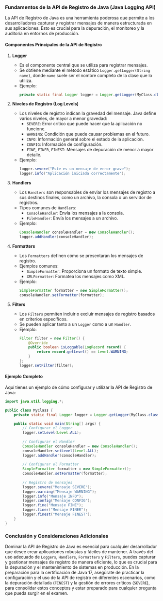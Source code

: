### Fundamentos de la API de Registro de Java (Java Logging API)

La API de Registro de Java es una herramienta poderosa que permite a los desarrolladores capturar y registrar mensajes de manera estructurada en sus aplicaciones. Esto es crucial para la depuración, el monitoreo y la auditoría en entornos de producción.

#### **Componentes Principales de la API de Registro**

1. **Logger**
   - Es el componente central que se utiliza para registrar mensajes.
   - Se obtiene mediante el método estático `Logger.getLogger(String name)`, donde `name` suele ser el nombre completo de la clase que lo utiliza.
   - Ejemplo:
     ```java
     private static final Logger logger = Logger.getLogger(MyClass.class.getName());
     ```

2. **Niveles de Registro (Log Levels)**
   - Los niveles de registro indican la gravedad del mensaje. Java define varios niveles, de mayor a menor gravedad:
     - `SEVERE`: Error crítico que puede hacer que la aplicación no funcione.
     - `WARNING`: Condición que puede causar problemas en el futuro.
     - `INFO`: Información general sobre el estado de la aplicación.
     - `CONFIG`: Información de configuración.
     - `FINE`, `FINER`, `FINEST`: Mensajes de depuración de menor a mayor detalle.
   - Ejemplo:
     ```java
     logger.severe("Este es un mensaje de error grave");
     logger.info("Aplicación iniciada correctamente");
     ```

3. **Handlers**
   - Los `Handlers` son responsables de enviar los mensajes de registro a sus destinos finales, como un archivo, la consola o un servidor de registros.
   - Tipos comunes de `Handlers`:
     - `ConsoleHandler`: Envía los mensajes a la consola.
     - `FileHandler`: Envía los mensajes a un archivo.
   - Ejemplo:
     ```java
     ConsoleHandler consoleHandler = new ConsoleHandler();
     logger.addHandler(consoleHandler);
     ```

4. **Formatters**
   - Los `Formatters` definen cómo se presentarán los mensajes de registro.
   - Ejemplos comunes:
     - `SimpleFormatter`: Proporciona un formato de texto simple.
     - `XMLFormatter`: Formatea los mensajes como XML.
   - Ejemplo:
     ```java
     SimpleFormatter formatter = new SimpleFormatter();
     consoleHandler.setFormatter(formatter);
     ```

5. **Filters**
   - Los `Filters` permiten incluir o excluir mensajes de registro basados en criterios específicos.
   - Se pueden aplicar tanto a un `Logger` como a un `Handler`.
   - Ejemplo:
     ```java
     Filter filter = new Filter() {
         @Override
         public boolean isLoggable(LogRecord record) {
             return record.getLevel() == Level.WARNING;
         }
     };
     logger.setFilter(filter);
     ```

#### **Ejemplo Completo**

Aquí tienes un ejemplo de cómo configurar y utilizar la API de Registro de Java:

```java
import java.util.logging.*;

public class MyClass {
    private static final Logger logger = Logger.getLogger(MyClass.class.getName());

    public static void main(String[] args) {
        // Configurar el Logger
        logger.setLevel(Level.ALL);
        
        // Configurar el Handler
        ConsoleHandler consoleHandler = new ConsoleHandler();
        consoleHandler.setLevel(Level.ALL);
        logger.addHandler(consoleHandler);
        
        // Configurar el Formatter
        SimpleFormatter formatter = new SimpleFormatter();
        consoleHandler.setFormatter(formatter);
        
        // Registro de mensajes
        logger.severe("Mensaje SEVERE");
        logger.warning("Mensaje WARNING");
        logger.info("Mensaje INFO");
        logger.config("Mensaje CONFIG");
        logger.fine("Mensaje FINE");
        logger.finer("Mensaje FINER");
        logger.finest("Mensaje FINEST");
    }
}
```

### **Conclusión y Consideraciones Adicionales**

Dominar la API de Registro de Java es esencial para cualquier desarrollador que desee crear aplicaciones robustas y fáciles de mantener. A través del uso adecuado de `Loggers`, `Handlers`, `Formatters` y `Filters`, puedes capturar y gestionar mensajes de registro de manera eficiente, lo que es crucial para la depuración y el mantenimiento de sistemas en producción. En la preparación para la certificación de Java 17, asegúrate de practicar la configuración y el uso de la API de registro en diferentes escenarios, como la depuración detallada (`FINEST`) y la gestión de errores críticos (`SEVERE`), para consolidar estos conceptos y estar preparado para cualquier pregunta que pueda surgir en el examen.